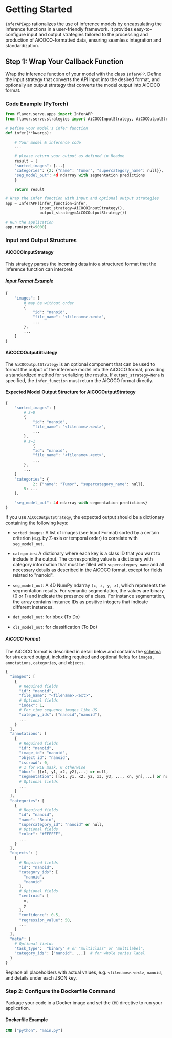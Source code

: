 # Getting Started
`InferAPIApp` rationalizes the use of inference models by encapsulating the inference functions in a user-friendly framework. It provides easy-to-configure input and output strategies tailored to the processing and production of AiCOCO-formatted data, ensuring seamless integration and standardization.

## Step 1: Wrap Your Callback Function

Wrap the inference function of your model with the class `InferAPP`. Define the input strategy that converts the API input into the desired format, and optionally an output strategy that converts the model output into AiCOCO format.

### Code Example (PyTorch)

```python
from flavor.serve.apps import InferAPP
from flavor.serve.strategies import AiCOCOInputStrategy, AiCOCOutputStrategy

# Define your model's infer function
def infer(**kwargs):

    # Your model & inference code
    ...

    # please return your output as defined in Readme
    result = {
    "sorted_images": [...]
    "categories": {2: {"name": "Tumor", "supercategory_name": null}},
    "seg_model_out": 4d ndarray with segmentation predictions
    }

    return result

# Wrap the infer function with input and optional output strategies
app = InferAPP(infer_function=infer,
               input_strategy=AiCOCOInputStrategy(),
               output_strategy=AiCOCOutputStrategy())

# Run the application
app.run(port=9000)
```

### Input and Output Structures

#### AiCOCOInputStrategy

This strategy parses the incoming data into a structured format that the inference function can interpret.

##### Input Format Example

```python
{
    "images": [
        # may be without order
        {
            "id": "nanoid",
            "file_name": "<filename>.<ext>",
            ...
        },
        ...
    ]
}
```

#### AiCOCOOutputStrategy

The `AiCOCOutputStrategy` is an optional component that can be used to format the output of the inference model into the AiCOCO format, providing a standardized method for serializing the results. If `output_strategy=None` is specified, the `infer_function` must return the AiCOCO format directly.

#### Expected Model Output Structure for AiCOCOutputStrategy
```python
{
	"sorted_images": [
	    # z=0
	    {
	        "id": "nanoid",
	        "file_name": "<filename>.<ext>",
	        ...
	    },
	    # z=1
            {
	        "id": "nanoid",
	        "file_name": "<filename>.<ext>",
	        ...
	    },
	    ...
	]
	"categories": {
            2: {"name": "Tumor", "supercategory_name": null},
	    5: ...
	},

	"seg_model_out": 4d ndarray with segmentation predictions}
}
```
If  you  use  `AiCOCOutputStrategy`,  the  expected  output  should  be  a  dictionary  containing  the  following  keys:

 -  `sorted_images`:  A  list  of  images (see Input Format) sorted by  a certain criterion  (e.g.  by  Z-axis  or  temporal order) to  correlate  with  `seg_model_out`.

- `categories`: A dictionary where each key is a class ID that you want to include in the output. The corresponding value is a dictionary with category information that must be filled with `supercategory_name` and all necessary details as described in the AiCOCO format, except for fields related to "nanoid".

- `seg_model_out`: A 4D NumPy ndarray `(c, z, y, x)`, which represents the segmentation results. For semantic segmentation, the values are binary (0 or 1) and indicate the presence of a class. For instance segmentation, the array contains instance IDs as positive integers that indicate different instances.

- `det_model_out`: for bbox (To Do)

- `cls_model_out`: for classification (To Do)

##### AiCOCO Format

The AiCOCO format is described in detail below and contains the [schema](../../schema/ai-coco-v2.json)  for structured output, including required and optional fields for `images`, `annotations`, `categories`, and `objects`.

```python
{
  "images": [
    {
      # Required fields
      "id": "nanoid",
      "file_name": "<filename>.<ext>",
      # Optional fields
      "index": 1,
      # For time sequence images like US
      "category_ids": ["nanoid","nanoid"],
      ...
    }
  ],
  "annotations": [
    {
      # Required fields
      "id": "nanoid",
      "image_id": "nanoid",
      "object_id": "nanoid",
      "iscrowd": 0,
      # 1 for RLE mask, 0 otherwise
      "bbox": [[x1, y1, x2, y2],...] or null,
      "segmentation": [[x1, y1, x2, y2, x3, y3, ..., xn, yn],...] or null,
      # Optional fields
      ...
    }
  ],
  "categories": [
    {
      # Required fields
      "id": "nanoid",
      "name": "Brain",
      "supercategory_id": "nanoid" or null,
      # Optional fields
      "color": "#FFFFFF",
      ...
    }
  ],
  "objects": [
    {
      # Required fields
      "id": "nanoid",
      "category_ids": [
        "nanoid",
        "nanoid"
      ],
      # Optional fields
      "centroid": [
        x,
        y
      ],
      "confidence": 0.5,
      "regression_value": 50,
      ...
    }
  ],
  "meta": {
    # Optional fields
    "task_type":  "binary" # or "multiclass" or "multilabel",
    "category_ids": ["nanoid", ...]  # for whole series label
  }
}
```

Replace all placeholders with actual values, e.g.  `<filename>.<ext>`, `nanoid`, and details under each JSON key.

### Step 2: Configure the Dockerfile Command

Package your code in a Docker image and set the `CMD` directive to run your application.

#### Dockerfile Example

```dockerfile
CMD ["python", "main.py"]
```
